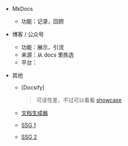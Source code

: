 * MkDocs 

    * 功能：记录，回顾

* 博客 / 公众号

    * 功能：展示，引流
    * 来源：从 docs 里拣选
    * 平台：

* 其他

    * [Docsify]

        > 可读性差，不过可以看看 [showcase](https://github.com/docsifyjs/awesome-docsify#showcase)

    * [文档生成器](https://blog.mimvp.com/article/38752.html)
    * [SSG 1](https://snipcart.com/blog/choose-best-static-site-generator)
    * [SSG 2](https://idratherbewriting.com/learnapidoc/pubapis_static_site_generators.html)













